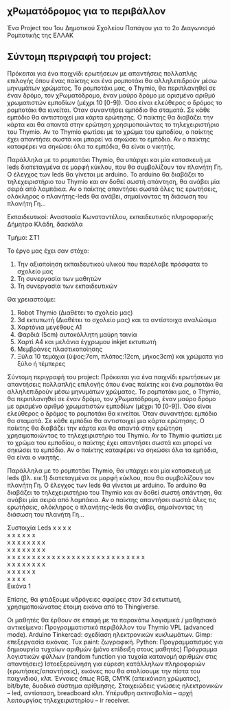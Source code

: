 χΡωματόδρομος για το περιβάλλον
-------------------------------
Ένα Project του 1ου Δημοτικού Σχολείου Παπάγου για το 2ο Διαγωνισμό Ρομποτικής της ΕΛΛΑΚ

Σύντομη περιγραφή του project: 
------------------------------
Πρόκειται για ένα παιχνίδι ερωτήσεων με απαντήσεις πολλαπλής επιλογής όπου ένας παίκτης και ένα ρομποτάκι θα αλληλεπιδρούν μέσω μηνυμάτων χρώματος. To ρομποτάκι μας, ο Thymio, θα περιπλανηθεί σε έναν δρόμο, τον χΡωματόδρομο, έναν μαύρο δρόμο με ορισμένο αριθμό χρωματιστών εμποδίων (μέχρι 10 [0-9]). Όσο είναι ελεύθερος ο δρόμος το ρομποτάκι θα κινείται. Όταν συναντήσει εμπόδιο θα σταματά. Σε κάθε εμπόδιο θα αντιστοιχεί μια κάρτα ερώτησης. Ο παίκτης θα διαβάζει την κάρτα και θα απαντά στην ερώτηση χρησιμοποιώντας το τηλεχειριστήριο του Thymio. Αν το Thymio φωτίσει με το χρώμα του εμποδίου, ο παίκτης έχει απαντήσει σωστά και μπορεί να σηκώσει το εμπόδιο. Αν ο παίκτης καταφέρει να σηκώσει όλα τα εμπόδια, θα είναι ο νικητής.
	
Παράλληλα με το ρομποτάκι Thymio, θα υπάρχει και μία κατασκευή με leds  διατεταγμένα σε μορφή κύκλου, που θα συμβολίζουν τον πλανήτη Γη. Ο έλεγχος των leds θα γίνεται με  arduino. Το arduino θα διαβάζει το τηλεχειριστήριο του Thymio και αν δοθεί σωστή απάντηση, θα ανάβει μία σειρά από λαμπάκια. Αν ο παίκτης απαντήσει σωστά όλες τις ερωτήσεις,  ολόκληρος ο πλανήτης-leds θα ανάβει, σημαίνοντας τη διάσωση του πλανήτη Γη…

Εκπαιδευτικοί:
Αναστασία Κωνσταντέλου, εκπαιδευτικός πληροφορικής
Δήμητρα Κλάδη, δασκάλα

Τμήμα: ΣΤ1

Το έργο μας έχει σαν στόχο:

1) Την αξιοποίηση εκπαιδευτικού υλικού που παρέλαβε πρόσφατα το σχολείο μας
2) Τη συνεργασία των μαθητών
3) Τη συνεργασία των εκπαιδευτικών

Θα χρειαστούμε:

1) Robot Thymio (Διαθέτει το σχολείο μας)
2) 3d εκτυπωτή (Διαθέτει το σχολείο μας) και τα αντίστοιχα αναλώσιμα
3) Χαρτόνια μεγέθους Α1
4) Φαρδιά (5cm) αυτοκόλλητη μαύρη ταινία
5) Χαρτί Α4 και μελάνια έγχρωμου inkjet εκτυπωτή
6) Μεμβράνες πλαστικοποίησης
7) Ξύλα 10 τεμάχια (ύψος:7cm, πλάτος:12cm, μήκος3cm)  και χρώματα για ξύλο ή τέμπερες



Σύντομη περιγραφή του project: 
Πρόκειται για ένα παιχνίδι ερωτήσεων με απαντήσεις πολλαπλής επιλογής όπου ένας παίκτης και ένα ρομποτάκι θα αλληλεπιδρούν μέσω μηνυμάτων χρώματος. To ρομποτάκι μας, ο Thymio, θα περιπλανηθεί σε έναν δρόμο, τον χΡωματόδρομο, έναν μαύρο δρόμο με ορισμένο αριθμό χρωματιστών εμποδίων (μέχρι 10 [0-9]). Όσο είναι ελεύθερος ο δρόμος το ρομποτάκι θα κινείται. Όταν συναντήσει εμπόδιο θα σταματά. Σε κάθε εμπόδιο θα αντιστοιχεί μια κάρτα ερώτησης. Ο παίκτης θα διαβάζει την κάρτα και θα απαντά στην ερώτηση χρησιμοποιώντας το τηλεχειριστήριο του Thymio. Αν το Thymio φωτίσει με το χρώμα του εμποδίου, ο παίκτης έχει απαντήσει σωστά και μπορεί να σηκώσει το εμπόδιο. Αν ο παίκτης καταφέρει να σηκώσει όλα τα εμπόδια, θα είναι ο νικητής.
	
Παράλληλα με το ρομποτάκι Thymio, θα υπάρχει και μία κατασκευή με leds (βλ. εικ.1) διατεταγμένα σε μορφή κύκλου, που θα συμβολίζουν τον πλανήτη Γη. Ο έλεγχος των leds θα γίνεται με  arduino. Το arduino θα διαβάζει το τηλεχειριστήριο του Thymio και αν δοθεί σωστή απάντηση, θα ανάβει μία σειρά από λαμπάκια. Αν ο παίκτης απαντήσει σωστά όλες τις ερωτήσεις,  ολόκληρος ο πλανήτης-leds θα ανάβει, σημαίνοντας τη διάσωση του πλανήτη Γη…

Συστοιχία Leds
			x	x	x	x			
		x	x	x	x	x	x		
	x	x	x	x	x	x	x	x	
	x	x	x	x	x	x	x	x	
x	x	x	x	x	x	x	x	x	x
x	x	x	x	x	x	x	x	x	x
	x	x	x	x	x	x	x	x	
	x	x	x	x	x	x	x	x	
		x	x	x	x	x	x		
			x	x	x	x			
Εικόνα 1

Επίσης, θα φτιάξουμε υδρόγειες σφαίρες στον 3d εκτυπωτή, χρησιμοποιώνατας έτοιμη εικόνα από το Thingiverse. 

Οι μαθητές θα έρθουν σε επαφή με τα παρακάτω λογισμικά / μαθησιακά αντικείμενα:
Προγραμματιστικό περιβάλλον του Thymio VPL (advanced mode).
Arduino 
Tinkercad: σχεδίαση ηλεκτρονικών κυκλωμάτων.
Gimp: επεξεργασία εικόνας.
Tux paint: ζωγραφική.
Python: Προγραμματισμός για δημιουργία τυχαίων αριθμών (μόνο επίδειξη στους μαθητές)
Πρόγραμμα λογιστικών φύλλων (random function για τυχαία κατανομή αριθμών στις απαντήσεις)
Ιστοεξερεύνηση για εύρεση κατάλληλων πληροφοριών (ερωτήσεις/απαντήσεις), εικόνες που  θα στολίσουμε την πίστα του παιχνιδιού, κλπ.
Έννοιες όπως RGB, CMYK (απεικόνιση χρώματος), bit/byte, δυαδικό σύστημα αρίθμησης.
Στοιχειώδεις γνώσεις ηλεκτρονικών – led, αντίσταση, breadboard κλπ.
Υπέρυθρη ακτινοβολία – αρχή λειτουργίας τηλεχειριστηρίου – ir receiver.



